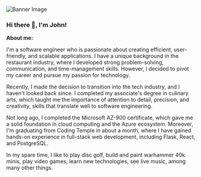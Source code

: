 <!--
**britzky/britzky** is a ✨ _special_ ✨ repository because its `README.md` (this file) appears on your GitHub profile.

Here are some ideas to get you started:

- 🔭 I’m currently working on ...
- 🌱 I’m currently learning ...
- 👯 I’m looking to collaborate on ...
- 🤔 I’m looking for help with ...
- 💬 Ask me about ...
- 📫 How to reach me: ...
- 😄 Pronouns: ...
- ⚡ Fun fact: ...
-->
![Banner Image](https://github.com/britzky/Portfolio/blob/main/images/pokemon.PNG)
### Hi there 👋, I'm John!

**About me:**

I'm a software engineer who is passionate about creating efficient, user-friendly, and scalable applications. I have a unique background in the restaurant industry, where I developed strong problem-solving, communication, and time-management skills. However, I decided to pivot my career and pursue my passion for technology.

Recently, I made the decision to transition into the tech industry, and I haven't looked back since. I completed my associate's degree in culinary arts, which taught me the importance of attention to detail, precision, and creativity, skills that translate well to software engineering.

Not long ago, I completed the Microsoft AZ-900 certificate, which gave me a solid foundation in cloud computing and the Azure ecosystem. Moreover, I'm graduating from Coding Temple in about a month, where I have gained hands-on experience in full-stack web development, including Flask, React, and PostgreSQL.

In my spare time, I like to play disc golf, build and paint warhammer 40k minis, play video games, learn new technologies, see live music, among many other things.
